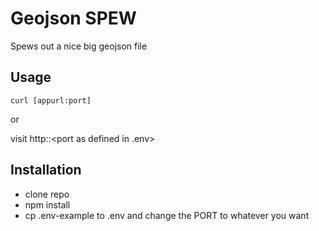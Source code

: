 Geojson SPEW
============

Spews out a nice big geojson file

## Usage

```
curl [appurl:port]
```

or 

visit http:<url>:<port as defined in .env>

## Installation

- clone repo
- npm install
- cp .env-example to .env and change the PORT to whatever you want
